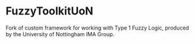 FuzzyToolkitUoN
===============

Fork of custom framework for working with Type 1 Fuzzy Logic, produced by the University of Nottingham IMA Group.
